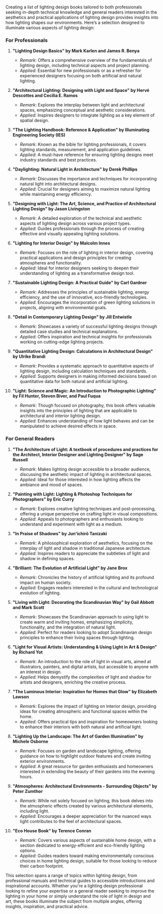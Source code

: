Creating a list of lighting design books tailored to both professionals seeking in-depth technical knowledge and general readers interested in the aesthetics and practical applications of lighting design provides insights into how lighting shapes our environments. Here’s a selection designed to illuminate various aspects of lighting design:

### For Professionals
1. **"Lighting Design Basics" by Mark Karlen and James R. Benya**
   - *Remark*: Offers a comprehensive overview of the fundamentals of lighting design, including technical aspects and project planning.
   - *Applied*: Essential for new professionals or as a refresher for experienced designers focusing on both artificial and natural lighting.

2. **"Architectural Lighting: Designing with Light and Space" by Hervé Descottes and Cecilia E. Ramos**
   - *Remark*: Explores the interplay between light and architectural spaces, emphasizing conceptual and aesthetic considerations.
   - *Applied*: Inspires designers to integrate lighting as a key element of spatial design.

3. **"The Lighting Handbook: Reference & Application" by Illuminating Engineering Society (IES)**
   - *Remark*: Known as the bible for lighting professionals, it covers lighting standards, measurement, and application guidelines.
   - *Applied*: A must-have reference for ensuring lighting designs meet industry standards and best practices.

4. **"Daylighting: Natural Light in Architecture" by Derek Phillips**
   - *Remark*: Discusses the importance and techniques for incorporating natural light into architectural designs.
   - *Applied*: Crucial for designers aiming to maximize natural lighting while maintaining energy efficiency.

5. **"Designing with Light: The Art, Science, and Practice of Architectural Lighting Design" by Jason Livingston**
   - *Remark*: A detailed exploration of the technical and aesthetic aspects of lighting design across various project types.
   - *Applied*: Guides professionals through the process of creating effective and visually appealing lighting solutions.

6. **"Lighting for Interior Design" by Malcolm Innes**
   - *Remark*: Focuses on the role of lighting in interior design, covering practical applications and design principles for creating atmospheres and functionality.
   - *Applied*: Ideal for interior designers seeking to deepen their understanding of lighting as a transformative design tool.

7. **"Sustainable Lighting Design: A Practical Guide" by Carl Gardner**
   - *Remark*: Addresses the principles of sustainable lighting, energy efficiency, and the use of innovative, eco-friendly technologies.
   - *Applied*: Encourages the incorporation of green lighting solutions in projects, aligning with environmental goals.

8. **"Detail in Contemporary Lighting Design" by Jill Entwistle**
   - *Remark*: Showcases a variety of successful lighting designs through detailed case studies and technical explanations.
   - *Applied*: Offers inspiration and technical insights for professionals working on cutting-edge lighting projects.

9. **"Quantitative Lighting Design: Calculations in Architectural Design" by Ulrike Brandi**
   - *Remark*: Provides a systematic approach to quantitative aspects of lighting design, including calculation techniques and standards.
   - *Applied*: Supports designers in making informed decisions based on quantitative data for both natural and artificial lighting.

10. **"Light: Science and Magic: An Introduction to Photographic Lighting" by Fil Hunter, Steven Biver, and Paul Fuqua**
    - *Remark*: Though focused on photography, this book offers valuable insights into the principles of lighting that are applicable to architectural and interior lighting design.
    - *Applied*: Enhances understanding of how light behaves and can be manipulated to achieve desired effects in space.

### For General Readers
1. **"The Architecture of Light: A textbook of procedures and practices for the Architect, Interior Designer and Lighting Designer" by Sage Russell**
   - *Remark*: Makes lighting design accessible to a broader audience, discussing the aesthetic impact of lighting in architectural spaces.
   - *Applied*: Ideal for those interested in how lighting affects the ambiance and mood of spaces.

2. **"Painting with Light: Lighting & Photoshop Techniques for Photographers" by Eric Curry**
   - *Remark*: Explores creative lighting techniques and post-processing, offering a unique perspective on crafting light in visual compositions.
   - *Applied*: Appeals to photographers and enthusiasts looking to understand and experiment with light as a medium.

3. **"In Praise of Shadows" by Jun'ichirō Tanizaki**
   - *Remark*: A philosophical exploration of aesthetics, focusing on the interplay of light and shadow in traditional Japanese architecture.
   - *Applied*: Inspires readers to appreciate the subtleties of light and shadow in defining spaces.

4. **"Brilliant: The Evolution of Artificial Light" by Jane Brox**
   - *Remark*: Chronicles the history of artificial lighting and its profound impact on human society.
   - *Applied*: Engages readers interested in the cultural and technological evolution of lighting.

5. **"Living with Light: Decorating the Scandinavian Way" by Gail Abbott and Mark Scott**
   - *Remark*: Showcases the Scandinavian approach to using light to create warm and inviting homes, emphasizing simplicity, functionality, and the integration of natural light.
   - *Applied*: Perfect for readers looking to adopt Scandinavian design principles to enhance their living spaces through lighting.

6. **"Light for Visual Artists: Understanding & Using Light in Art & Design" by Richard Yot**
   - *Remark*: An introduction to the role of light in visual arts, aimed at illustrators, painters, and digital artists, but accessible to anyone with an interest in design.
   - *Applied*: Helps demystify the complexities of light and shadow for artists and designers, enriching the creative process.

7. **"The Luminous Interior: Inspiration for Homes that Glow" by Elizabeth Lawson**
   - *Remark*: Explores the impact of lighting on interior design, providing ideas for creating atmospheric and functional spaces within the home.
   - *Applied*: Offers practical tips and inspiration for homeowners looking to enhance their interiors with both natural and artificial light.

8. **"Lighting Up the Landscape: The Art of Garden Illumination" by Michele Osborne**
   - *Remark*: Focuses on garden and landscape lighting, offering guidance on how to highlight outdoor features and create inviting exterior environments.
   - *Applied*: A great resource for garden enthusiasts and homeowners interested in extending the beauty of their gardens into the evening hours.

9. **"Atmospheres: Architectural Environments - Surrounding Objects" by Peter Zumthor**
   - *Remark*: While not solely focused on lighting, this book delves into the atmospheric effects created by various architectural elements, including light.
   - *Applied*: Encourages a deeper appreciation for the nuanced ways light contributes to the feel of architectural spaces.

10. **"Eco House Book" by Terence Conran**
    - *Remark*: Covers various aspects of sustainable home design, with a section dedicated to energy-efficient and eco-friendly lighting options.
    - *Applied*: Guides readers toward making environmentally conscious choices in home lighting design, suitable for those looking to reduce their carbon footprint.

This selection spans a range of topics within lighting design, from professional manuals and technical guides to accessible introductions and inspirational accounts. Whether you're a lighting design professional looking to refine your expertise or a general reader seeking to improve the lighting in your home or simply understand the role of light in design and art, these books illuminate the subject from multiple angles, offering insights, inspiration, and practical advice.





